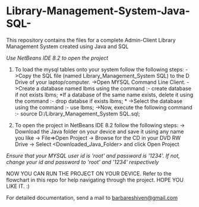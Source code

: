 # Library-Management-System-Java-SQL-
This repository contains the files for a complete Admin-Client Library Management System created using Java and SQL

*Use NetBeans IDE 8.2 to open the project*

1) To load the mysql tables onto your system follow the following steps:
  ->Copy the SQL file (named Library_Management_System SQL) to the D Drive of your laptop/computer.
  ->Open MYSQL Command Line Client.
  ->Create a database named lbms using the command :- create database if not exists lbms;
*If a database of the same name exists, delete it using the command :- drop databse if exists lbms; *
  ->Select the database using the command :- use lbms;
  ->Now, execute the following command :- source D:/Library_Management_System SQL.sql;

2)  To open the project in NetBeans IDE 8.2 follow the following steps:
  -> Download the Java folder on your device and save it using any name you like
  -> File=>Open Project
  -> Browse for the CD in your DVD RW Drive 
  -> Select <Downloaded_Java_Folder> and click Open Project

*Ensure that your MYSQL user id is 'root' and password is '1234'. If not, change your id and password to 'root' and '1234' respectively*

NOW YOU CAN RUN THE PROJECT ON YOUR DEVICE. 
Refer to the flowchart in this repo for help navigating through the project.
HOPE YOU LIKE IT. :)

For detailed documentation, send a mail to barbareshiven@gmail.com

